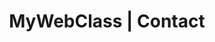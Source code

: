 ---
title: "MyWebClass | Contact"
meta_title: "MyWebClass | Contact"
layout: "contact"
draft: false
---